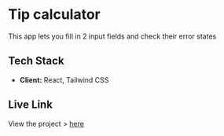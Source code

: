 # Tip calculator

This app lets you fill in 2 input fields and check their error states

## Tech Stack

- **Client:** React, Tailwind CSS

## Live Link

View the project > [here](https://duncan-chege.github.io/product-quantity)